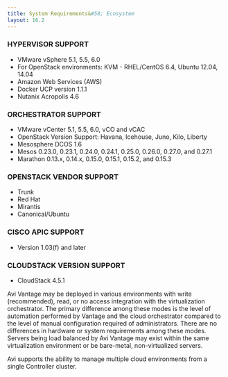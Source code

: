 ```yaml
---
title: System Requirements&#58; Ecosystem
layout: 16.2
---
```

### HYPERVISOR SUPPORT

* VMware vSphere 5.1, 5.5, 6.0
* For OpenStack environments: KVM - RHEL/CentOS 6.4, Ubuntu 12.04, 14.04
* Amazon Web Services (AWS)
* Docker UCP version 1.1.1
* Nutanix Acropolis 4.6 

### ORCHESTRATOR SUPPORT

* VMware vCenter 5.1, 5.5, 6.0, vCO and vCAC
* OpenStack Version Support: Havana, Icehouse, Juno, Kilo, Liberty
* Mesosphere DCOS 1.6
* Mesos 0.23.0, 0.23.1, 0.24.0, 0.24.1, 0.25.0, 0.26.0, 0.27.0, and 0.27.1
* Marathon 0.13.x, 0.14.x, 0.15.0, 0.15.1, 0.15.2, and 0.15.3 

### OPENSTACK VENDOR SUPPORT

* Trunk
* Red Hat
* Mirantis
* Canonical/Ubuntu 

### CISCO APIC SUPPORT

* Version 1.03(f) and later 

### CLOUDSTACK VERSION SUPPORT

* CloudStack 4.5.1 

Avi Vantage may be deployed in various environments with write (recommended), read, or no access integration with the virtualization orchestrator. The primary difference among these modes is the level of automation performed by Vantage and the cloud orchestrator compared to the level of manual configuration required of administrators. There are no differences in hardware or system requirements among these modes. Servers being load balanced by Avi Vantage may exist within the same virtualization environment or be bare-metal, non-virtualized servers.

Avi supports the ability to manage multiple cloud environments from a single Controller cluster.
